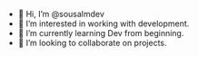 - 👋 Hi, I’m @sousalmdev
- 👀 I’m interested in working with development.
- 🌱 I’m currently learning Dev from beginning.
- 💞️ I’m looking to collaborate on projects.


<!---
sousalmdev/sousalmdev is a ✨ special ✨ repository because its `README.md` (this file) appears on your GitHub profile.
You can click the Preview link to take a look at your changes.
--->
